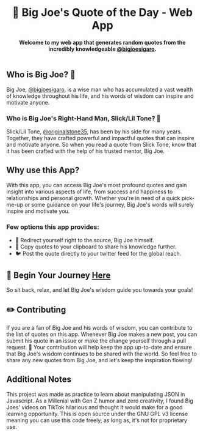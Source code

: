 <div align="center">
  <h1>💯 Big Joe's Quote of the Day - Web App</h1>
  <strong>Welcome to my web app that generates random quotes from the incredibly knowledgeable <a href="https://www.tiktok.com/@bigjoesigaro" target="_blank">@bigjoesigaro</a>.</strong>
</div>
</br>

## Who is Big Joe? 🤔
Big Joe, <a href="https://www.tiktok.com/@bigjoesigaro" target="_blank">@bigjoesigaro</a>, is a wise man who has accumulated a vast wealth of knowledge throughout his life, and his words of wisdom can inspire and motivate anyone.

### Who is Big Joe's Right-Hand Man, Slick/Lil Tone? 🤌
Slick/Lil Tone, <a href="https://www.tiktok.com/@originalstone35" target="_blank">@originalstone35</a>, has been by his side for many years. Together, they have crafted powerful and impactful quotes that can inspire and motivate anyone. So when you read a quote from Slick Tone, know that it has been crafted with the help of his trusted mentor, Big Joe.

## Why use this App?
With this app, you can access Big Joe's most profound quotes and gain insight into various aspects of life, from success and happiness to relationships and personal growth. Whether you're in need of a quick pick-me-up or some guidance on your life's journey, Big Joe's words will surely inspire and motivate you.

### Few options this app provides:
- 🔗 Redirect yourself right to the source, Big Joe himself.
- 📝 Copy quotes to your clipboard to share his knowledge further.
- 🐦 Post the quote directly to your twitter feed for the global reach.

## 🙏 Begin Your Journey <a href="https://csarcade.github.io/bigjoesqotd/" target="_blank">Here</a>
So sit back, relax, and let Big Joe's wisdom guide you towards your goals!

## ✏️ Contributing
If you are a fan of Big Joe and his words of wisdom, you can contribute to the list of quotes on this app. Whenever Big Joe makes a new post, you can submit his quote in an issue or make the change yourself through a pull request. 🙌 Your contribution will help keep the app up-to-date and ensure that Big Joe's wisdom continues to be shared with the world. So feel free to share any new quotes from Big Joe, and let's keep the inspiration flowing!

## Additional Notes
This project was made as practice to learn about manipulating JSON in Javascript. As a Millenial with Gen Z humor and zero creativity, I found Big Joes' videos on TikTok hilarious and thought it would make for a good learning opportunity. This is open source under the GNU GPL v3 license meaning you can use this code freely, as long as, it's not for proprietary use.
